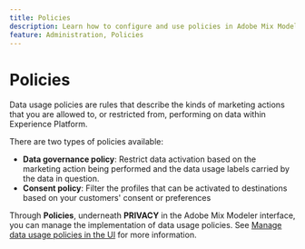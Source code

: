 ```yaml
---
title: Policies
description: Learn how to configure and use policies in Adobe Mix Modeler.
feature: Administration, Policies
---
```


# Policies

Data usage policies are rules that describe the kinds of marketing actions that you are allowed to, or restricted from, performing on data within Experience Platform.

There are two types of policies available:

* **Data governance policy**: Restrict data activation based on the marketing action being performed and the data usage labels carried by the data in question.
* **Consent policy**: Filter the profiles that can be activated to destinations based on your customers' consent or preferences

Through **Policies**, underneath **PRIVACY** in the Adobe Mix Modeler interface, you can manage the implementation of data usage policies. See [Manage data usage policies in the UI](https://experienceleague.adobe.com/docs/experience-platform/data-governance/policies/user-guide.html?lang=en) for more information.
